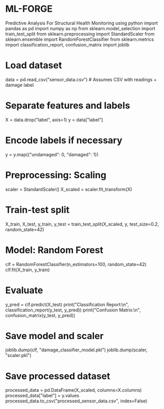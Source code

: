 # ML-FORGE
Predictive Analysis For Structural Health Monitoring using python
import pandas as pd
import numpy as np
from sklearn.model_selection import train_test_split
from sklearn.preprocessing import StandardScaler
from sklearn.ensemble import RandomForestClassifier
from sklearn.metrics import classification_report, confusion_matrix
import joblib

# Load dataset
data = pd.read_csv("sensor_data.csv")  # Assumes CSV with readings + damage label

# Separate features and labels
X = data.drop("label", axis=1)
y = data["label"]

# Encode labels if necessary
y = y.map({"undamaged": 0, "damaged": 1})

# Preprocessing: Scaling
scaler = StandardScaler()
X_scaled = scaler.fit_transform(X)

# Train-test split
X_train, X_test, y_train, y_test = train_test_split(X_scaled, y, test_size=0.2, random_state=42)

# Model: Random Forest
clf = RandomForestClassifier(n_estimators=100, random_state=42)
clf.fit(X_train, y_train)

# Evaluate
y_pred = clf.predict(X_test)
print("Classification Report:\n", classification_report(y_test, y_pred))
print("Confusion Matrix:\n", confusion_matrix(y_test, y_pred))

# Save model and scaler
joblib.dump(clf, "damage_classifier_model.pkl")
joblib.dump(scaler, "scaler.pkl")

# Save processed dataset
processed_data = pd.DataFrame(X_scaled, columns=X.columns)
processed_data["label"] = y.values
processed_data.to_csv("processed_sensor_data.csv", index=False)

